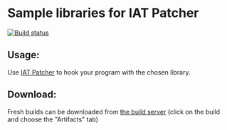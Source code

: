 Sample libraries for IAT Patcher<br/>
===
[![Build status](https://ci.appveyor.com/api/projects/status/boah2qwd7cp777hd?svg=true)](https://ci.appveyor.com/project/hasherezade/iat-patcher-samples)

Usage:<br/>
--
Use [IAT Patcher](https://github.com/hasherezade/IAT_patcher) to hook your program with the chosen library.<br/>

Download:
-
Fresh builds can be downloaded from [the build server](https://ci.appveyor.com/project/hasherezade/iat-patcher-samples) (click on the build and choose the "Artifacts" tab)
